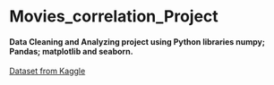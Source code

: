 # Movies_correlation_Project

#### Data Cleaning and Analyzing project using Python libraries numpy; Pandas; matplotlib and seaborn.


[Dataset from Kaggle](https://www.kaggle.com/datasets/danielgrijalvas/movies)
